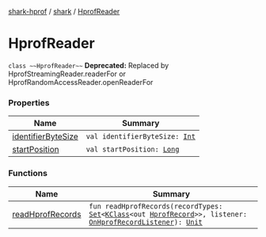 [shark-hprof](../../index.md) / [shark](../index.md) / [HprofReader](./index.md)

# HprofReader

`class ~~HprofReader~~`
**Deprecated:** Replaced by HprofStreamingReader.readerFor or HprofRandomAccessReader.openReaderFor

### Properties

| Name | Summary |
|---|---|
| [identifierByteSize](identifier-byte-size.md) | `val identifierByteSize: `[`Int`](https://kotlinlang.org/api/latest/jvm/stdlib/kotlin/-int/index.html) |
| [startPosition](start-position.md) | `val startPosition: `[`Long`](https://kotlinlang.org/api/latest/jvm/stdlib/kotlin/-long/index.html) |

### Functions

| Name | Summary |
|---|---|
| [readHprofRecords](read-hprof-records.md) | `fun readHprofRecords(recordTypes: `[`Set`](https://kotlinlang.org/api/latest/jvm/stdlib/kotlin.collections/-set/index.html)`<`[`KClass`](https://kotlinlang.org/api/latest/jvm/stdlib/kotlin.reflect/-k-class/index.html)`<out `[`HprofRecord`](../-hprof-record/index.md)`>>, listener: `[`OnHprofRecordListener`](../-on-hprof-record-listener/index.md)`): `[`Unit`](https://kotlinlang.org/api/latest/jvm/stdlib/kotlin/-unit/index.html) |
